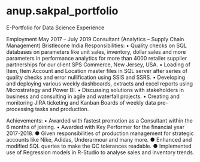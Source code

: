 # anup.sakpal_portfolio
E-Portfolio for Data Science Experience

Employment
May 2017 – July 2019        Consultant (Analytics – Supply Chain Management)
                                                Bristlecone India
Responsibilities:
•	Quality checks on SQL databases on parameters like unit sales, inventory, dollar sales and more parameters in performance analytics for more than 4000 retailer supplier partnerships for our client SPS Commerce, New Jersey, USA.
•	Loading of Item, Item Account and Location master files in SQL server after series of quality checks and error nullification using SSIS and SSRS.
•	Developing and deploying various weekly dashboards, extracts and excel reports using Microstrategy and Power BI.
•	Discussing solutions with stakeholders in business and consulting in agile and waterfall projects.
•	Creating and monitoring JIRA ticketing and Kanban Boards of weekly data pre-processing tasks and production.

Achievements:
       •      Awarded with fastest promotion as a Consultant within the 6 months of joining.
•	Awarded with Key Performer for the financial year 2017-2018.
●	Given responsibilities of production management for strategic accounts like Nike, Adidas, Underarmour and many more.
●	Enhanced and modified SQL queries to make the QC tolerances readable.
●	Implemented use of Regression models in R-Studio to analyse sales and inventory trends.
